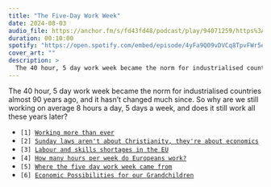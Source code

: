 ```yaml
---
title: "The Five-Day Work Week"
date: 2024-08-03
audio_file: https://anchor.fm/s/fd43fd48/podcast/play/94071259/https%3A%2F%2Fd3ctxlq1ktw2nl.cloudfront.net%2Fstaging%2F2024-10-6%2F389379671-44100-1-7747468dc6d82d35.mp3
duration: 00:10:00
spotify: "https://open.spotify.com/embed/episode/4yFa9Q09vDVCq8TpvFWr5e?utm_source=generator&theme=0"
cover_art: ""
description: >
  The 40 hour, 5 day work week became the norm for industrialised countries almost 90 years ago, and it hasn’t changed much since. So why are we still working on average 8 hours a day, 5 days a week, and does it still work all these years later?
---
```


The 40 hour, 5 day work week became the norm for industrialised countries almost 90 years ago, and it hasn’t changed much since. So why are we still working on average 8 hours a day, 5 days a week, and does it still work all these years later?

<ul class="references">
  <li><code>[1] <a href="https://ourworldindata.org/working-more-than-ever">Working more than ever</a></code></li>
  <li><code>[2] <a href="https://www.washingtonpost.com/news/made-by-history/wp/2018/03/25/sunday-laws-arent-about-christianity-theyre-about-economics/">Sunday laws aren't about Christianity, they're about economics</a></code></li>
  <li><code>[3] <a href="https://commission.europa.eu/news/tackling-labour-and-skills-shortages-eu-2024-03-20_en#:~:text=Labour and skills shortages are,42 occupations which have shortages.">Labour and skills shortages in the EU</a></code></li>
  <li><code>[4] <a href="https://ec.europa.eu/eurostat/web/products-eurostat-news/w/ddn-20240530-1">How many hours per week do Europeans work?</a></code></li>
  <li><code>[5] <a href="https://www.theatlantic.com/business/archive/2014/08/where-the-five-day-workweek-came-from/378870/">Where the five day work week came from</a></code></li>
  <li><code>[6] <a href="http://www.econ.yale.edu/smith/econ116a/keynes1.pdf">Economic Possibilities for our Grandchildren</a></code></li>
</ul>
